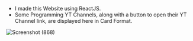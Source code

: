 * I made this Website using ReactJS.
* Some Programming YT Channels, along with a button to open their YT Channel link, are displayed here in Card Format.

![Screenshot (868)](https://user-images.githubusercontent.com/77614377/119029628-7f93fc00-b9c6-11eb-8df8-474bc667fced.png)
